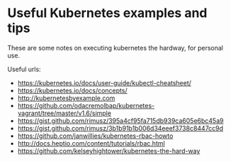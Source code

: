 # Useful Kubernetes examples and tips

These are some notes on executing kubernetes the hardway, for personal use.

Useful urls:

* https://kubernetes.io/docs/user-guide/kubectl-cheatsheet/
* https://kubernetes.io/docs/concepts/
* http://kubernetesbyexample.com
* https://github.com/odacremolbap/kubernetes-vagrant/tree/master/v1.6/simple
* https://gist.github.com/rimusz/395a4cf95fa715db939ca605e6bc45a9
* https://gist.github.com/rimusz/3b1b91b1b006d34eeef3738c8447cc9d
* https://github.com/janwillies/kubernetes-rbac-howto
* http://docs.heptio.com/content/tutorials/rbac.html
* https://github.com/kelseyhightower/kubernetes-the-hard-way
